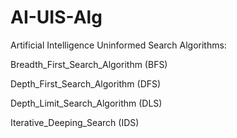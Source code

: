 # AI-UIS-Alg
Artificial Intelligence Uninformed Search Algorithms:

Breadth_First_Search_Algorithm (BFS)
 
Depth_First_Search_Algorithm (DFS)

Depth_Limit_Search_Algorithm (DLS)

Iterative_Deeping_Search (IDS)
